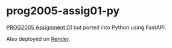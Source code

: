 # prog2005-assig01-py
[PROG2005 Assignment 01](https://github.com/t1001001/prog2005-assig01) but ported into Python using FastAPI.

Also deployed on [Render](https://prog2005-assig01-py.onrender.com).